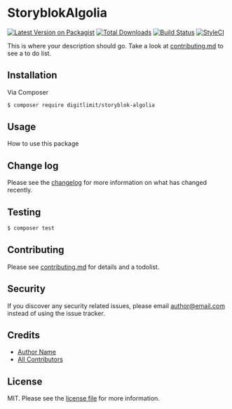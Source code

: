 # StoryblokAlgolia

[![Latest Version on Packagist][ico-version]][link-packagist]
[![Total Downloads][ico-downloads]][link-downloads]
[![Build Status][ico-travis]][link-travis]
[![StyleCI][ico-styleci]][link-styleci]

This is where your description should go. Take a look at [contributing.md](contributing.md) to see a to do list.

## Installation

Via Composer

``` bash
$ composer require digitlimit/storyblok-algolia
```

## Usage

How to use this package


## Change log

Please see the [changelog](changelog.md) for more information on what has changed recently.

## Testing

``` bash
$ composer test
```

## Contributing

Please see [contributing.md](contributing.md) for details and a todolist.

## Security

If you discover any security related issues, please email author@email.com instead of using the issue tracker.

## Credits

- [Author Name][link-author]
- [All Contributors][link-contributors]

## License

MIT. Please see the [license file](license.md) for more information.

[ico-version]: https://img.shields.io/packagist/v/digitlimit/storyblok-algolia.svg?style=flat-square
[ico-downloads]: https://img.shields.io/packagist/dt/digitlimit/storyblok-algolia.svg?style=flat-square
[ico-travis]: https://img.shields.io/travis/digitlimit/storyblok-algolia/master.svg?style=flat-square
[ico-styleci]: https://styleci.io/repos/12345678/shield

[link-packagist]: https://packagist.org/packages/digitlimit/storyblok-algolia
[link-downloads]: https://packagist.org/packages/digitlimit/storyblok-algolia
[link-travis]: https://travis-ci.org/digitlimit/storyblok-algolia
[link-styleci]: https://styleci.io/repos/12345678
[link-author]: https://github.com/digitlimit
[link-contributors]: ../../contributors
